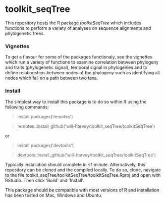 # toolkit_seqTree

This repository hosts the R package *toolkitSeqTree* which includes functions to perform a variety of analyses on sequence alignments and phylogenetic trees.

### Vignettes

To get a flavour for some of the packages functionaly, see the vignettes which run a variety of functions to examine correlation between phylogeny and traits (phylogenetic signal), temporal signal in phylogenies and to define relationships between nodes of the phylogeny such as identifying all nodes which fall on a path between two taxa.


### Install

The simplest way to install this package is to do so within R using the following commands:

> install.packages('remotes')

> remotes::install_github('will-harvey/toolkit_seqTree/toolkitSeqTree')

or 

> install.packages('devtools')

> devtools::install_github('will-harvey/toolkit_seqTree/toolkitSeqTree')

Typically installation should complete in <1 minute. Alternatively, this repository can be cloned and the compiled locally. To do so, clone, navigate to the file toolkit_seqTree/toolkitSeqTree/toolkitSeqTree.Rproj and open with RStudio. Then click 'Build' and 'Install'.

This package should be compatible with most versions of R and installation has been tested on Mac, Windows and Ubuntu.

